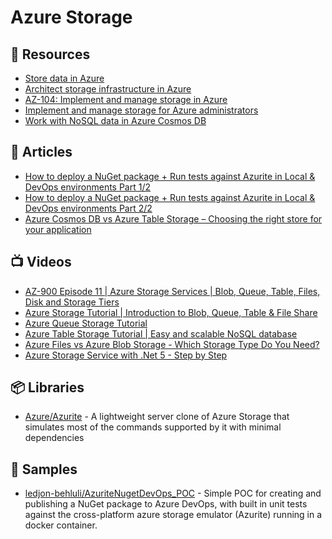 # Azure Storage

## 📘 Resources

- [Store data in Azure](https://docs.microsoft.com/en-us/learn/paths/store-data-in-azure/)
- [Architect storage infrastructure in Azure](https://docs.microsoft.com/en-us/learn/paths/architect-storage-infrastructure/)
- [AZ-104: Implement and manage storage in Azure](https://docs.microsoft.com/en-us/learn/paths/az-104-manage-storage/)
- [Implement and manage storage for Azure administrators](https://docs.microsoft.com/en-us/learn/paths/azure-administrator-manage-storage/)
- [Work with NoSQL data in Azure Cosmos DB](https://docs.microsoft.com/en-us/learn/paths/work-with-nosql-data-in-azure-cosmos-db/)

## 📕 Articles
- [How to deploy a NuGet package + Run tests against Azurite in Local & DevOps environments Part 1/2](https://www.ledjonbehluli.com/posts/azurite_nuget_and_env_part_1/)
- [How to deploy a NuGet package + Run tests against Azurite in Local & DevOps environments Part 2/2](https://www.ledjonbehluli.com/posts/azurite_nuget_and_env_part_2/)
- [Azure Cosmos DB vs Azure Table Storage – Choosing the right store for your application](https://venkateshnarayanan.wordpress.com/2019/08/08/azure-cosmos-db-vs-azure-table-storage-choosing-the-right-store-for-your-application/)

## 📺 Videos
- [AZ-900 Episode 11 | Azure Storage Services | Blob, Queue, Table, Files, Disk and Storage Tiers](https://www.youtube.com/watch?v=_Qlkvd4ZQuo)
- [Azure Storage Tutorial | Introduction to Blob, Queue, Table & File Share](https://www.youtube.com/watch?v=UzTtastcBsk)
- [Azure Queue Storage Tutorial](https://www.youtube.com/watch?v=JQ6KhjU5Zsg)
- [Azure Table Storage Tutorial | Easy and scalable NoSQL database](https://www.youtube.com/watch?v=HSL1poL1VR0)
- [Azure Files vs Azure Blob Storage - Which Storage Type Do You Need?](https://www.youtube.com/watch?v=QpG3o9cOF10)
- [Azure Storage Service with .Net 5 - Step by Step](https://www.youtube.com/watch?v=B_yDG35lb5I)
## 📦 Libraries
- [Azure/Azurite](https://github.com/Azure/Azurite) - A lightweight server clone of Azure Storage that simulates most of the commands supported by it with minimal dependencies

## 🚀 Samples
- [ledjon-behluli/AzuriteNugetDevOps_POC](https://github.com/ledjon-behluli/AzuriteNugetDevOps_POC) - Simple POC for creating and publishing a NuGet package to Azure DevOps, with built in unit tests against the cross-platform azure storage emulator (Azurite) running in a docker container.